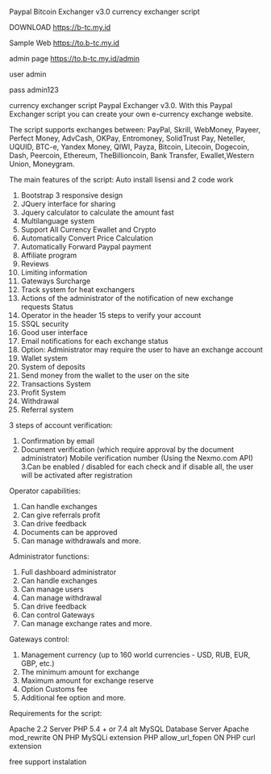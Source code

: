 

Paypal Bitcoin Exchanger v3.0 currency exchanger script

DOWNLOAD  https://b-tc.my.id

Sample Web https://to.b-tc.my.id

admin page https://to.b-tc.my.id/admin

user admin

pass admin123

currency exchanger script Paypal Exchanger v3.0. With this Paypal Exchanger script you can create your own e-currency exchange website.

The script supports exchanges between: PayPal, Skrill, WebMoney, Payeer, Perfect Money, AdvCash, OKPay, Entromoney, SolidTrust Pay, Neteller, UQUID, BTC-e, Yandex Money, QIWI, Payza, Bitcoin, Litecoin, Dogecoin, Dash, Peercoin, Ethereum, TheBillioncoin, Bank Transfer, Ewallet,Western Union, Moneygram.

The main features of the script:
 Auto install lisensi and 2 code work
1. Bootstrap 3 responsive design
2. JQuery interface for sharing
3. Jquery calculator to calculate the amount fast
4. Multilanguage system
5. Support All Currency Ewallet and Crypto
6. Automatically Convert Price Calculation
7. Automatically Forward Paypal payment
8. Affiliate program
9. Reviews
10. Limiting information
11. Gateways Surcharge
12. Track system for heat exchangers
13. Actions of the administrator of the notification of new exchange requests Status
14. Operator in the header
15 steps to verify your account
16. SSQL security
17. Good user interface
18. Email notifications for each exchange status
19. Option: Administrator may require the user to have an exchange account
20. Wallet system
21. System of deposits
22. Send money from the wallet to the user on the site
23. Transactions System
24. Profit System
25. Withdrawal
26. Referral system

3 steps of account verification:

1. Confirmation by email
2. Document verification (which require approval by the document administrator) Mobile verification number (Using the Nexmo.com API)
3.Can be enabled / disabled for each check and if disable all, the user will be activated after registration

Operator capabilities:

1. Can handle exchanges
2. Can give referrals profit
3. Can drive feedback
4. Documents can be approved
5. Can manage withdrawals and more.

Administrator functions:

1. Full dashboard administrator
2. Can handle exchanges
3. Can manage users
4. Can manage withdrawal
5. Can drive feedback
6. Can control Gateways
7. Can manage exchange rates and more.

Gateways control:

1. Management currency (up to 160 world currencies - USD, RUB, EUR, GBP, etc.)
2. The minimum amount for exchange
3. Maximum amount for exchange reserve
4. Option Customs fee
5. Additional fee option and more.

Requirements for the script:

Apache 2.2 Server
PHP 5.4 + or 7.4 alt
MySQL Database Server
Apache mod_rewrite ON
PHP MySQLi extension
PHP allow_url_fopen ON
PHP curl extension

free support instalation
